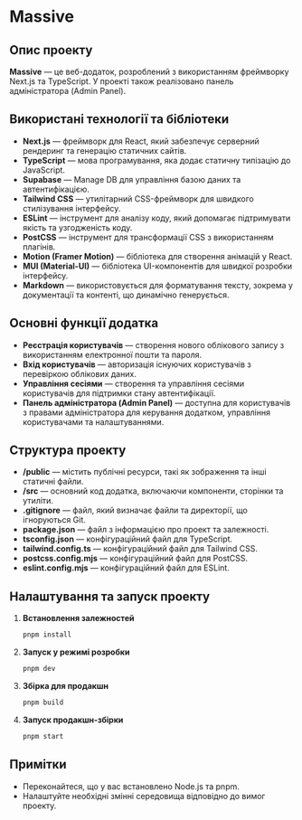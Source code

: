 # Massive

## Опис проекту

**Massive** — це веб-додаток, розроблений з використанням фреймворку Next.js та TypeScript. У проекті також реалізовано панель адміністратора (Admin Panel).

## Використані технології та бібліотеки

- **Next.js** — фреймворк для React, який забезпечує серверний рендеринг та генерацію статичних сайтів.
- **TypeScript** — мова програмування, яка додає статичну типізацію до JavaScript.
- **Supabase** — Manage DB для управління базою даних та автентифікацією.
- **Tailwind CSS** — утилітарний CSS-фреймворк для швидкого стилізування інтерфейсу.
- **ESLint** — інструмент для аналізу коду, який допомагає підтримувати якість та узгодженість коду.
- **PostCSS** — інструмент для трансформації CSS з використанням плагінів.
- **Motion (Framer Motion)** — бібліотека для створення анімацій у React.
- **MUI (Material-UI)** — бібліотека UI-компонентів для швидкої розробки інтерфейсу.
- **Markdown** — використовується для форматування тексту, зокрема у документації та контенті, що динамічно генерується.

## Основні функції додатка

- **Реєстрація користувачів** — створення нового облікового запису з використанням електронної пошти та пароля.
- **Вхід користувачів** — авторизація існуючих користувачів з перевіркою облікових даних.
- **Управління сесіями** — створення та управління сесіями користувачів для підтримки стану автентифікації.
- **Панель адміністратора (Admin Panel)** — доступна для користувачів з правами адміністратора для керування додатком, управління користувачами та налаштуваннями.

## Структура проекту

- **/public** — містить публічні ресурси, такі як зображення та інші статичні файли.
- **/src** — основний код додатка, включаючи компоненти, сторінки та утиліти.
- **.gitignore** — файл, який визначає файли та директорії, що ігноруються Git.
- **package.json** — файл з інформацією про проект та залежності.
- **tsconfig.json** — конфігураційний файл для TypeScript.
- **tailwind.config.ts** — конфігураційний файл для Tailwind CSS.
- **postcss.config.mjs** — конфігураційний файл для PostCSS.
- **eslint.config.mjs** — конфігураційний файл для ESLint.

## Налаштування та запуск проекту

1. **Встановлення залежностей**
   ```sh
   pnpm install
   ```
2. **Запуск у режимі розробки**
   ```sh
   pnpm dev
   ```
3. **Збірка для продакшн**
   ```sh
   pnpm build
   ```
4. **Запуск продакшн-збірки**
   ```sh
   pnpm start
   ```

## Примітки

- Переконайтеся, що у вас встановлено Node.js та pnpm.
- Налаштуйте необхідні змінні середовища відповідно до вимог проекту.
